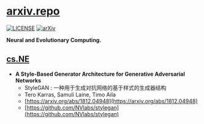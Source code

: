 # [arxiv.repo](https://github.com/Mainvooid/arxiv.repo)

[![LICENSE](https://img.shields.io/badge/license-Anti%20996-blue.svg)](https://github.com/996icu/996.ICU/blob/master/LICENSE)
[![arXiv](https://img.shields.io/badge/arXiv-cs.NE-orange.svg)]()

**Neural and Evolutionary Computing.**

## [cs.NE](https://arxiv.org/list/cs.NE/recent)

- **A Style-Based Generator Architecture for Generative Adversarial Networks**
   - StyleGAN  : 一种用于生成对抗网络的基于样式的生成器结构
   - Tero Karras, Samuli Laine, Timo Aila
   - [https://arxiv.org/abs/1812.04948](https://arxiv.org/abs/1812.04948)
   - [https://github.com/NVlabs/stylegan](https://github.com/NVlabs/stylegan)